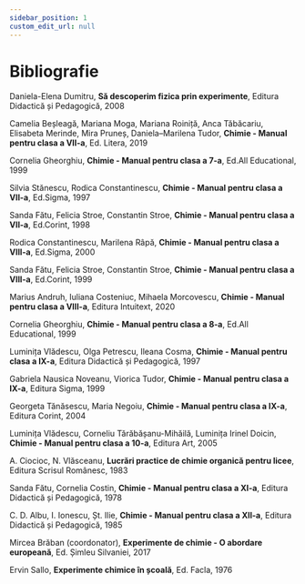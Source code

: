 ```yaml
---
sidebar_position: 1
custom_edit_url: null
---
```


# Bibliografie


<div class="alert alert--primary" role="alert">


Daniela-Elena Dumitru, **Să descoperim fizica prin experimente**, Editura Didactică și Pedagogică, 2008

Camelia Beșleagă, Mariana Moga, Mariana Roiniță, Anca Tăbăcariu, Elisabeta Merinde, Mira Pruneș, Daniela–Marilena Tudor, **Chimie - Manual pentru clasa a VII-a**, Ed. Litera, 2019

Cornelia Gheorghiu, **Chimie - Manual pentru clasa a 7-a**, Ed.All Educational, 1999

Silvia Stănescu, Rodica Constantinescu, **Chimie - Manual pentru clasa a VII-a**, Ed.Sigma, 1997

Sanda Fătu, Felicia Stroe, Constantin Stroe, **Chimie - Manual pentru clasa a VII-a**, Ed.Corint, 1998

Rodica Constantinescu, Marilena Râpă, **Chimie - Manual pentru clasa a VIII-a**, Ed.Sigma, 2000

Sanda Fătu, Felicia Stroe, Constantin Stroe,  **Chimie - Manual pentru clasa a VIII-a**, Ed.Corint, 1999

Marius Andruh, Iuliana Costeniuc, Mihaela Morcovescu, **Chimie - Manual pentru clasa a VIII-a**, Editura Intuitext, 2020

Cornelia Gheorghiu, **Chimie - Manual pentru clasa a 8-a**, Ed.All Educational, 1999

Luminița Vlădescu, Olga Petrescu, Ileana Cosma, **Chimie - Manual pentru clasa a IX-a**, Editura Didactică și Pedagogică, 1997

Gabriela Nausica Noveanu, Viorica Tudor, **Chimie - Manual pentru clasa a IX-a**, Editura Sigma, 1999

Georgeta Tănăsescu, Maria Negoiu, **Chimie - Manual pentru clasa a IX-a**, Editura Corint, 2004

Luminița Vlădescu, Corneliu Tărăbășanu-Mihăilă, Luminița Irinel Doicin, **Chimie - Manual pentru clasa a 10-a**, Editura Art, 2005

A. Ciocioc, N. Vlăsceanu, **Lucrări practice de chimie organică pentru licee**, Editura Scrisul Românesc, 1983

Sanda Fătu, Cornelia Costin, **Chimie - Manual pentru clasa a XI-a**, Editura Didactică și Pedagogică, 1978

C. D. Albu, I. Ionescu, Șt. Ilie, **Chimie - Manual pentru clasa a XII-a**, Editura Didactică și Pedagogică, 1985

Mircea Brăban (coordonator), **Experimente de chimie - O abordare europeană**, Ed. Șimleu Silvaniei, 2017

Ervin Sallo, **Experimente chimice în școală**, Ed. Facla, 1976




</div>


